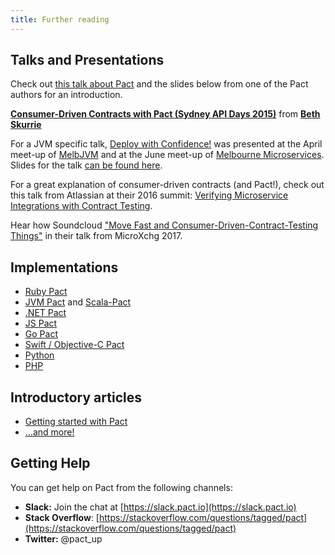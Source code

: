```yaml
---
title: Further reading
---
```


## Talks and Presentations

Check out [this talk about Pact](http://www.infoq.com/presentations/pact) and the slides below from one of the Pact authors for an introduction.

 [**Consumer-Driven Contracts with Pact \(Sydney API Days 2015\)**](http://www.slideshare.net/bethesque/pact-44565612) from [**Beth Skurrie**](http://www.slideshare.net/bethesque)

For a JVM specific talk, [Deploy with Confidence!](https://www.youtube.com/watch?v=h-79QmIV824) was presented at the April meet-up of [MelbJVM](http://www.meetup.com/en-AU/Melbourne-Java-JVM-Users-Group/) and at the June meet-up of [Melbourne Microservices](http://www.meetup.com/en-AU/Melbourne-Microservices/). Slides for the talk [can be found here](https://github.com/pact-foundation/pact.io/tree/2d9a8c1ef3a8dd7cce7f8b8148d6290e02f7181b/media/Pact%20-%20Deploy%20with%20Confidence!.pdf).

For a great explanation of consumer-driven contracts \(and Pact!\), check out this talk from Atlassian at their 2016 summit: [Verifying Microservice Integrations with Contract Testing](https://www.youtube.com/watch?v=-6x6XBDf9sQ&feature=youtu.be).

Hear how Soundcloud ["Move Fast and Consumer-Driven-Contract-Testing Things"](https://speakerdeck.com/alonpeer/move-fast-and-consumer-driven-contract-test-things) in their talk from MicroXchg 2017.

## Implementations

* [Ruby Pact](https://github.com/pact-foundation/pact-ruby)
* [JVM Pact](https://github.com/DiUS/pact-jvm) and [Scala-Pact](https://github.com/ITV/scala-pact)
* [.NET Pact](https://github.com/SEEK-Jobs/pact-net)
* [JS Pact](https://github.com/pact-foundation/pact-js)
* [Go Pact](https://github.com/pact-foundation/pact-go)
* [Swift / Objective-C Pact](https://github.com/DiUS/pact-consumer-swift)
* [Python](https://github.com/pact-foundation/pact-python)
* [PHP](https://github.com/pact-foundation/pact-php)

## Introductory articles

* [Getting started with Pact](https://dius.com.au/2014/05/20/simplifying-microservice-testing-with-pacts/)
* [...and more!](../blogs_videos_and_articles.md)

## Getting Help

You can get help on Pact from the following channels:

* **Slack:** Join the chat at [https://slack.pact.io](https://slack.pact.io)
* **Stack Overflow**: [https://stackoverflow.com/questions/tagged/pact](https://stackoverflow.com/questions/tagged/pact)
* **Twitter:** @pact\_up


